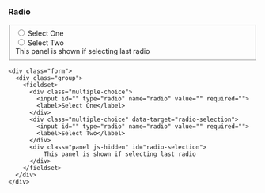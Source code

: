 ### Radio

<div class="form">
  <div class="group">
    <fieldset>
      <div class="multiple-choice">
        <input id="" type="radio" name="radio" value="" required="">
        <label>Select One</label>
      </div>
      <div class="multiple-choice" data-target="radio-selection">
        <input id="" type="radio" name="radio" value="" required="">
        <label>Select Two</label>
      </div>
      <div class="panel js-hidden" id="radio-selection">
          This panel is shown if selecting last radio
      </div>
    </fieldset>
  </div>
</div>

    <div class="form">
      <div class="group">
        <fieldset>
          <div class="multiple-choice">
            <input id="" type="radio" name="radio" value="" required="">
            <label>Select One</label>
          </div>
          <div class="multiple-choice" data-target="radio-selection">
            <input id="" type="radio" name="radio" value="" required="">
            <label>Select Two</label>
          </div>
          <div class="panel js-hidden" id="radio-selection">
              This panel is shown if selecting last radio
          </div>
        </fieldset>
      </div>
    </div>